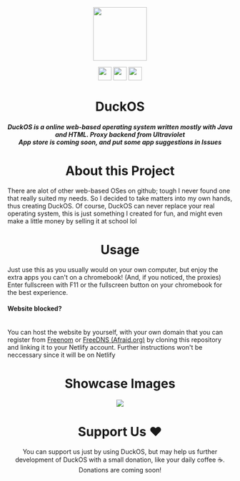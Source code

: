 <p align="center">
<img width="120px" src="https://github.com/GikitSRC/AtlasOS/raw/main/wall.png">
</p>
<p align="center">
<a href="https://discord.gg/2JbtU5HnrY"><img height="30px" src="https://img.shields.io/badge/Discord-7289DA?style=for-the-badge&logo=discord&logoColor=white"><img></a>
<a href="https://github.com/PythonScratcher/DuckOS"><img height="30px" src="https://img.shields.io/badge/GitHub-100000?style=for-the-badge&logo=github&logoColor=white"><img></a>
<a href="https://twitter.com/PythonScratcher"><img height="30px" src="https://img.shields.io/badge/Twitter-1DA1F2?style=for-the-badge&logo=twitter&logoColor=white"><img></a>
</p>
<h1 align="center">DuckOS</h1>
<h5 align="center">DuckOS is a online web-based operating system written mostly with Java and HTML. Proxy backend from Ultraviolet<br>App store is coming soon, and put some app suggestions in Issues</h5>
<h1 align="center">About this Project</h1>
There are alot of other web-based OSes on github; tough I never found one that really suited my needs. So I decided to take matters into my own hands, thus creating DuckOS. Of course, DuckOS can never replace your real operating system, this is just something I created for fun, and might even make a little money by selling it at school lol
<h1 align="center">Usage</h1>
Just use this as you usually would on your own computer, but enjoy the extra apps you can't on a chromebook! (And, if you noticed, the proxies) Enter fullscreen with F11 or the fullscreen button on your chromebook for the best experience.<br><h4>Website blocked?</h4><br>You can host the website by yourself, with your own domain that you can register from <a href="https://freenom.com">Freenom</a> or <a href="http://freedns.afraid.org">FreeDNS (Afraid.org)</a> by cloning this repository and linking it to your Netlify account. Further instructions won't be neccessary since it will be on Netlify
<h1 align="center">Showcase Images</h1>
<p align="center">
<img src="https://github.com/GikitSRC/DuckOS/raw/main/showcase1.png">
</p>
<h1 align="center">Support Us ❤️</h1>
<p align="center">You can support us just by using DuckOS, but may help us further development of DuckOS with a small donation, like your daily coffee ☕. <br>Donations are coming soon! </p>
